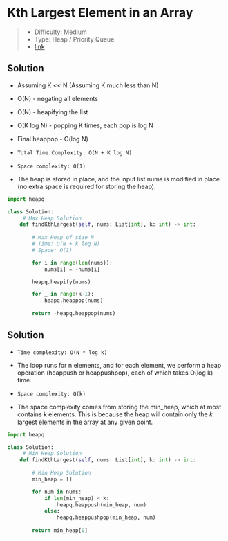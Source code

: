 # Kth Largest Element in an Array

> - Difficulty: Medium
> - Type: Heap / Priority Queue
> - [link](https://leetcode.com/problems/kth-largest-element-in-an-array/)

## Solution
- Assuming K << N (Assuming K much less than N)
- O(N) - negating all elements
- O(N) - heapifying the list 
- O(K log N) - popping K times, each pop is log N
- Final heappop - O(log N)
- `Total Time Complexity: O(N + K log N)`

- `Space complexity: O(1)`
- The heap is stored in place, and the input list nums is modified in place (no extra space is required for storing the heap).

```python
import heapq

class Solution:
     # Max Heap Solution
    def findKthLargest(self, nums: List[int], k: int) -> int:
        
        # Max Heap of size N
        # Time: O(N + k log N)
        # Space: O(1)

        for i in range(len(nums)):
            nums[i] = -nums[i]

        heapq.heapify(nums)

        for _ in range(k-1):
            heapq.heappop(nums)
        
        return -heapq.heappop(nums)
```


## Solution
- `Time complexity: O(N * log k)`
- The loop runs for n elements, and for each element, we perform a heap operation (heappush or heappushpop), each of which takes O(log k) time.

- `Space complexity: O(k)`
- The space complexity comes from storing the min_heap, which at most contains k elements. This is because the heap will contain only the 𝑘 largest elements in the array at any given point.

```python
import heapq

class Solution:
     # Min Heap Solution
    def findKthLargest(self, nums: List[int], k: int) -> int:
        
        # Min Heap Solution
        min_heap = []

        for num in nums:
            if len(min_heap) < k:
                heapq.heappush(min_heap, num)
            else:
                heapq.heappushpop(min_heap, num)
        
        return min_heap[0]
```